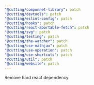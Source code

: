 ```yaml
---
"@cutting/componnet-library": patch
"@cutting/devtools": patch
"@cutting/eslint-config": patch
"@cutting/hooks": patch
"@cutting/react-abortable-fetch": patch
"@cutting/svg": patch
"@cutting/testing": patch
"@cutting/the-watcher": patch
"@cutting/use-mathjax": patch
"@cutting/use-operation": patch
"@cutting/use-shortcuts": patch
"@cutting/util": patch
"@cutting/website": patch
---
```


Remove hard react dependency